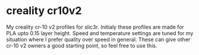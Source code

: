 # creality cr10v2
My creality cr-10 v2 profiles for slic3r. 
Initialy these profiles are made for PLA upto 0.15 layer height. Speed and temperature settings are tuned for my situation where I prefer quality over speed in general. 
These can give other cr-10 v2 owners a good starting point, so feel free to use this.

